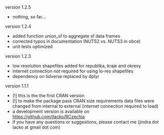 version 1.2.5
  - nothing, so far...

version 1.2.4
  - added function union_sf to aggregate sf data frames
  - corrected typos in documentation (NUTS2 vs. NUTS3 in obce)
  - unit tests optimized

version 1.2.3
  - low resolution shapefiles added for republika, kraje and okresy
  - internet connection not required for using lo-res shapefiles
  - dependency on tidverse replaced by dplyr

version 1.1.1
  - [!] this is the the first CRAN version
  - [!] to make the package pass CRAN size requirements data files were changed from internal to external (internet connection required to load)
  - a development version is available on https://github.com/jlacko/RCzechia
  - if you have any questions or suggestions, please contact me (jindra dot lacko at gmail dot com)
